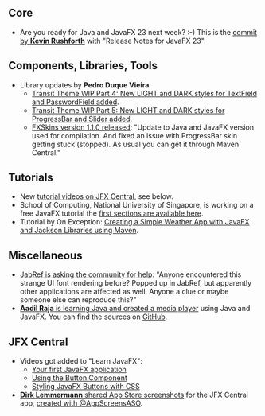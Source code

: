 ## Core

* Are you ready for Java and JavaFX 23 next week? :-) This is the [commit by **Kevin Rushforth**](https://github.com/openjdk/jfx/commit/639f138380a4091befa3046f7211aab77f8d77dd) with "Release Notes for JavaFX 23".

## Components, Libraries, Tools

* Library updates by **Pedro Duque Vieira**: 
  * [Transit Theme WIP Part 4: New LIGHT and DARK styles for TextField and PasswordField added](https://x.com/P_Duke/status/1833159116258230771).
  * [Transit Theme WIP Part 5: New LIGHT and DARK styles for ProgressBar and Slider added](https://x.com/P_Duke/status/1834223862424211912).
  * [FXSkins version 1.1.0 released](https://x.com/P_Duke/status/1834280387901596054): "Update to Java and JavaFX version used for compilation. And fixed an issue with ProgressBar skin getting stuck (stopped). As usual you can get it through Maven Central."

## Tutorials

* New [tutorial videos on JFX Central](https://www.jfx-central.com/learn-javafx), see below.
* School of Computing, National University of Singapore, is working on a free JavaFX tutorial the [first sections are available here](https://se-education.org/guides/tutorials/javaFx.html).
* Tutorial by On Exception: [Creating a Simple Weather App with JavaFX and Jackson Libraries using Maven](https://onexception.dev/news/1393916/javafx-weather-app-with-maven).

## Miscellaneous

* [JabRef is asking the community for help](https://foojay.social/@jabref/113126358640056652): "Anyone encountered this strange UI font rendering before? Popped up in JabRef, but apparently other applications are affected as well. Anyone a clue or maybe someone else can reproduce this?"
* [**Aadil Raja** is learning Java and created a media player](https://twitter.com/Akill03712420/status/1833591578574942649) using Java and JavaFX. You can find the sources on [GitHub](https://github.com/aadilraja/MediaPlayer).


## JFX Central

* Videos got added to "Learn JavaFX":
  * [Your first JavaFX application](https://www.jfx-central.com/learn-javafx/hello-world)
  * [Using the Button Component](https://www.jfx-central.com/learn-javafx/button)
  * [Styling JavaFX Buttons with CSS](https://www.jfx-central.com/learn-javafx/button-styling)
* [**Dirk Lemmermann** shared App Store screenshots](https://x.com/dlemmermann/status/1832065670030283200) for the JFX Central app, [created with @AppScreensASO](https://x.com/AppScreensASO).